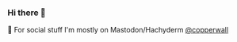### Hi there 👋

🦣 For social stuff I'm mostly on Mastodon/Hachyderm <a rel="me" href="https://hachyderm.io/@copperwall">@copperwall</a>

<!--
**copperwall/copperwall** is a ✨ _special_ ✨ repository because its `README.md` (this file) appears on your GitHub profile.

Here are some ideas to get you started:

- 🔭 I’m currently working on ...
- 🌱 I’m currently learning ...
- 👯 I’m looking to collaborate on ...
- 🤔 I’m looking for help with ...
- 💬 Ask me about ...
- 📫 How to reach me: ...
- 😄 Pronouns: ...
- ⚡ Fun fact: ...
-->
